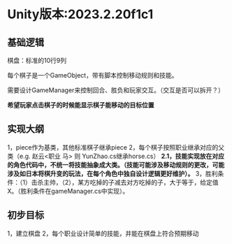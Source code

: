# Unity版本:2023.2.20f1c1
## 基础逻辑
棋盘：标准的10行9列

每个棋子是一个GameObject，带有脚本控制移动规则和技能。

需要设计GameManager来控制回合、胜负和玩家交互。（交互是否可以拆开？）

**希望玩家点击棋子的时候能显示棋子能移动的目标位置**

## 实现大纲
1，piece作为基类，其他标准棋子继承piece
2，每个棋子按照职业继承对应的父类（e.g. 赵云<职业 马> 则 YunZhao.cs继承horse.cs）
**2.1，技能实现放在对应的角色代码中，不统一将技能抽象成大类。（技能可能涉及移动规则的更改，可能涉及如日本将棋升变的玩法，在每个角色中独自设计逻辑更好维护）。**
3，胜利条件：（1）击杀主帅，（2），某方吃掉的子减去对方吃掉的子，大于等于，给定值X。（胜利条件在gameManager.cs中实现）。

## 初步目标
1，建立棋盘
2，每个职业设计简单的技能，并能在棋盘上符合预期移动
